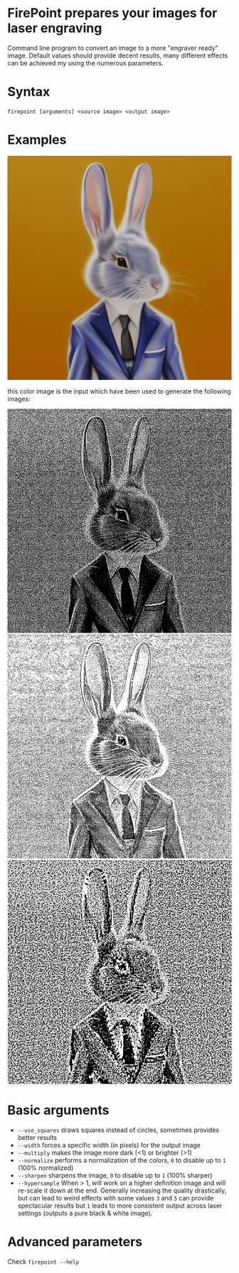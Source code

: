 # FirePoint prepares your images for laser engraving

Command line program to convert an image to a more "engraver ready" image.
Default values should provide decent results, many different effects can be achieved my using the numerous parameters.

# Syntax

```
firepoint [arguments] <source image> <output image>
```

# Examples

![image](https://raw.githubusercontent.com/fdev31/firedot/main/images/ref.png)

this color image is the input which have been used to generate the following images:

![image](https://raw.githubusercontent.com/fdev31/firedot/main/images/img1.png)
![image](https://raw.githubusercontent.com/fdev31/firedot/main/images/img2.png)
![image](https://raw.githubusercontent.com/fdev31/firedot/main/images/img3.png)

# Basic arguments

- `--use_squares` draws squares instead of circles, sometimes provides better results
- `--width` forces a specific width (in pixels) for the output image
- `--multiply` makes the image more dark (<1) or brighter (>1)
- `--normalize` performs a normalization of the colors, `0` to disable up to `1` (100% normalized)
- `--sharpen` sharpens the image, `0` to disable up to `1` (100% sharper)
- `--hypersample` When > 1, will work on a higher definition image and will re-scale it down at the end. Generally increasing the quality drastically, but can lead to weird effects with some values `3` and `5` can provide spectacular results but `1` leads to more consistent output across laser settings (outputs a pure black & white image).

# Advanced parameters

Check `firepoint --help`

